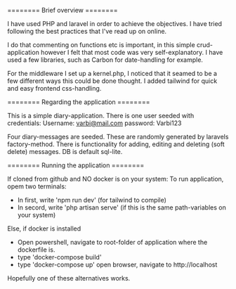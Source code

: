 ======== Brief overview ========

I have used PHP and laravel in order to achieve the objectives. I have tried following the best practices that I've read up on online.

I do that commenting on functions etc is important, in this simple crud-application however I felt that most code was very self-explanatory. I have used a few libraries, such as Carbon for date-handling for example.

For the middleware I set up a kernel.php, I noticed that it seamed to be a few different ways this could be done thought. I added tailwind for quick and easy frontend css-handling.

======== Regarding the application ========

This is a simple diary-application. There is one user seeded with credentials:
Username: varbi@mail.com
password: Varbi123

Four diary-messages are seeded. These are randomly generated by laravels factory-method. There is functionality for adding, editing and deleting (soft delete)
messages. DB is default sql-lite.

======== Running the application ========

If cloned from github and NO docker is on your system:
To run application, opem two terminals:

-   In first, write 'npm run dev' (for tailwind to compile)
-   In secord, write 'php artisan serve' (if this is the same path-variables on your system)

Else, if docker is installed

-   Open powershell, navigate to root-folder of application where the dockerfile is.
-   type 'docker-compose build'
-   type 'docker-compose up'
    open browser, navigate to http://localhost

Hopefully one of these alternatives works.
